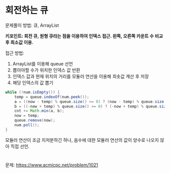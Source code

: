 # 회전하는 큐

문제풀이 방법: 큐, ArrayList

<B>키포인트: 회전 큐, 원형 큐라는 점을 이용하여 인덱스 접근. 왼쪽, 오른쪽 카운트 수 비교 후 최소값 이용.</B><br>

접근 방법:
1. ArrayList를 이용해 queue 선언
2. 뽑아야할 수가 위치한 인덱스 값 반환
3. 인덱스 값과 현재 위치의 거리를 모듈러 연산을 이용해 최솟값 계산 후 저장
4. 해당 인덱스의 값 뽑기

```java
while (!num.isEmpty()) {
    temp = queue.indexOf(num.peek());
    a = ((now - temp) % queue.size() >= 0) ? (now - temp) % queue.size() : ((now - temp) % queue.size() + queue.size());
    b = ((-now + temp) % queue.size() >= 0) ? (-now + temp) % queue.size() : ((-now + temp) % queue.size() + queue.size());
    cnt += Math.min(a, b);
    now = temp;
    queue.remove(now);
    num.poll();
}
```
모듈러 연산이 조금 지저분하긴 하나, 음수에 대한 모듈러 연산의 값이 양수로 나오지 않아 직접 선언.

#

문제: https://www.acmicpc.net/problem/1021
